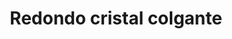 ---
title: Redondo cristal colgante
date: 
draft: false

# descripcion
description : Conjunto de aros y dije de plata con cristal

materials: Plata 925

color: Plateado y cristal

dimensions: 0,8cm x 1,3cm (dije) - 0,8cm x 1,8cm (aros)

code: 06-18-0395

type: "Conjuntos"

categories: []

# Images
# first image will be shown in the product page
images:
  # - image: "images/path_to_image"
  # La ubicacion de las imagenes es imagenes/Conjuntos/Conjuntos.Aros y Dije/06-18-0395-redondo-cristal-colgante
  - image: "./images/conjuntos/aros_y_dije/06-18-0395-redondo-cristal-colgante_a.JPG"
  - image: "./images/conjuntos/aros_y_dije/06-18-0395-redondo-cristal-colgante_b.JPG"
---
